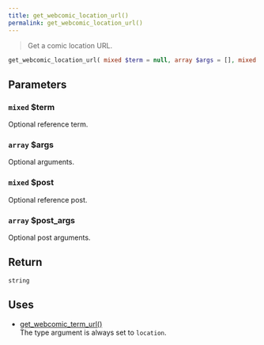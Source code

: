 ```yaml
---
title: get_webcomic_location_url()
permalink: get_webcomic_location_url()
---
```


> Get a comic location URL.

```php
get_webcomic_location_url( mixed $term = null, array $args = [], mixed $post = null, array $post_args = [] ) : string
```

## Parameters

### `mixed` $term
Optional reference term.

### `array` $args
Optional arguments.

### `mixed` $post
Optional reference post.

### `array` $post_args
Optional post arguments.

## Return

`string`

## Uses
- [get_webcomic_term_url()](get_webcomic_term_url())  
The type argument is always set to `location`.
